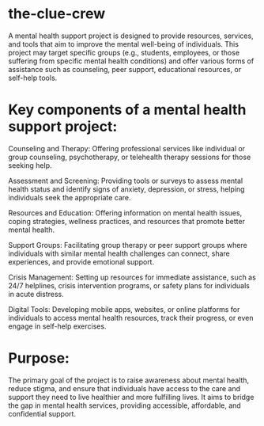 # the-clue-crew
A mental health support project is designed to provide resources, services, and tools that aim to improve the mental well-being of individuals. This project may target specific groups (e.g., students, employees, or those suffering from specific mental health conditions) and offer various forms of assistance such as counseling, peer support, educational resources, or self-help tools.

# Key components of a mental health support project:
Counseling and Therapy: Offering professional services like individual or group counseling, psychotherapy, or telehealth therapy sessions for those seeking help.

Assessment and Screening: Providing tools or surveys to assess mental health status and identify signs of anxiety, depression, or stress, helping individuals seek the appropriate care.

Resources and Education: Offering information on mental health issues, coping strategies, wellness practices, and resources that promote better mental health.

Support Groups: Facilitating group therapy or peer support groups where individuals with similar mental health challenges can connect, share experiences, and provide emotional support.

Crisis Management: Setting up resources for immediate assistance, such as 24/7 helplines, crisis intervention programs, or safety plans for individuals in acute distress.

Digital Tools: Developing mobile apps, websites, or online platforms for individuals to access mental health resources, track their progress, or even engage in self-help exercises.

# Purpose:
The primary goal of the project is to raise awareness about mental health, reduce stigma, and ensure that individuals have access to the care and support they need to live healthier and more fulfilling lives. It aims to bridge the gap in mental health services, providing accessible, affordable, and confidential support.
